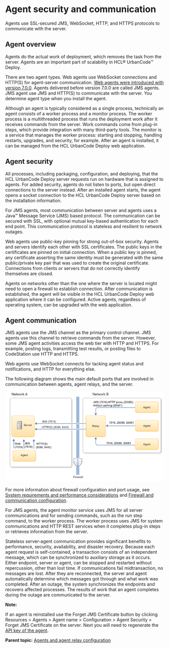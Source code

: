 # Agent security and communication

Agents use SSL-secured JMS, WebSocket, HTTP, and HTTPS protocols to communicate with the server.

## Agent overview

Agents do the actual work of deployment, which removes the task from the server. Agents are an important part of scalability in HCL® UrbanCode™ Deploy.

There are two agent types. Web agents use WebSocket connections and HTTP\(S\) for agent-server communication. [Web agents were introduced with version 7.0.0](web_agents.md#). Agents delivered before version 7.0.0 are called JMS agents. JMS agent use JMS and HTTP\(S\) to communicate with the server. You determine agent type when you install the agent.

Although an agent is typically considered as a single process, technically an agent consists of a worker process and a monitor process. The worker process is a multithreaded process that runs the deployment work after it receives commands from the server. Work commands come from plug-in steps, which provide integration with many third-party tools. The monitor is a service that manages the worker process: starting and stopping, handling restarts, upgrades, and security, for example. After an agent is installed, it can be managed from the HCL UrbanCode Deploy web application.

## Agent security

All processes, including packaging, configuration, and deploying, that the HCL UrbanCode Deploy server requests run on hardware that is assigned to agents. For added security, agents do not listen to ports, but open direct connections to the server instead. After an installed agent starts, the agent opens a socket connection to the HCL UrbanCode Deploy server based on the installation information.

For JMS agents, most communication between server and agents uses a Java™ Message Service \(JMS\) based protocol. The communication can be secured with SSL, with optional mutual key-based authentication for each end point. This communication protocol is stateless and resilient to network outages.

Web agents use public-key pinning for strong out-of-box security. Agents and servers identify each other with SSL certificates. The public keys in the certificates are pinned on initial connection. When a public key is pinned, any certificate asserting the same identity must be generated with the same public/private key pair that was used to create the original certificate. Connections from clients or servers that do not correctly identify themselves are closed.

Agents on networks other than the one where the server is located might need to open a firewall to establish connection. After communication is established, the agent will be visible in the HCL UrbanCode Deploy web application where it can be configured. Active agents, regardless of operating system, can be upgraded with the web application.

## Agent communication

JMS agents use the JMS channel as the primary control channel. JMS agents use this channel to retrieve commands from the server. However, some JMS agent activities access the web tier with HTTP and HTTPS. For example, posting logs, transmitting test results, or posting files to CodeStation use HTTP and HTTPS.

Web agents use WebSocket connects for tacking agent status and notifications, and HTTP for everything else.

The following diagram shows the main default ports that are involved in communication between agents, agent relays, and the server.

![A diagram of the ports that agents, agent relays, and servers use to communicate; these are the same posts in the lists above](../images/arch_agents_a.png)

For more information about firewall configuration and port usage, see [System requirements and performance considerations](../../com.ibm.udeploy.install.doc/topics/sysRequire.md) and [Firewall and communication configuration](../../com.ibm.udeploy.install.doc/topics/agent_firewalls.md).

For JMS agents, the agent monitor service uses JMS for all server communications and for sending commands, such as the run step command, to the worker process. The worker process uses JMS for system communications and HTTP REST services when it completes plug-in steps or retrieves information from the server.

Stateless server-agent communication provides significant benefits to performance, security, availability, and disaster recovery. Because each agent request is self-contained, a transaction consists of an independent message, which can be synchronized to auxiliary storage as it occurs. Either endpoint, server or agent, can be stopped and restarted without repercussion, other than lost time. If communications fail midtransaction, no messages are lost. After they are reconnected, the server and agent automatically determine which messages got through and what work was completed. After an outage, the system synchronizes the endpoints and recovers affected processes. The results of work that an agent completes during the outage are communicated to the server.

**Note:** 

If an agent is reinstalled use the Forget JMS Certificate button by clicking Resources \> Agents \> Agent name \> Configuration \> Agent Security \> Forget JMS Certificate on the server. Next you will need to regenerate the [API key of the agent](https://www.ibm.com/support/knowledgecenter/en/SS4GSP_6.2.7/com.ibm.udeploy.admin.doc/topics/api_key.html).

**Parent topic:** [Agents and agent relay configuration](../topics/configure_agents.md)

